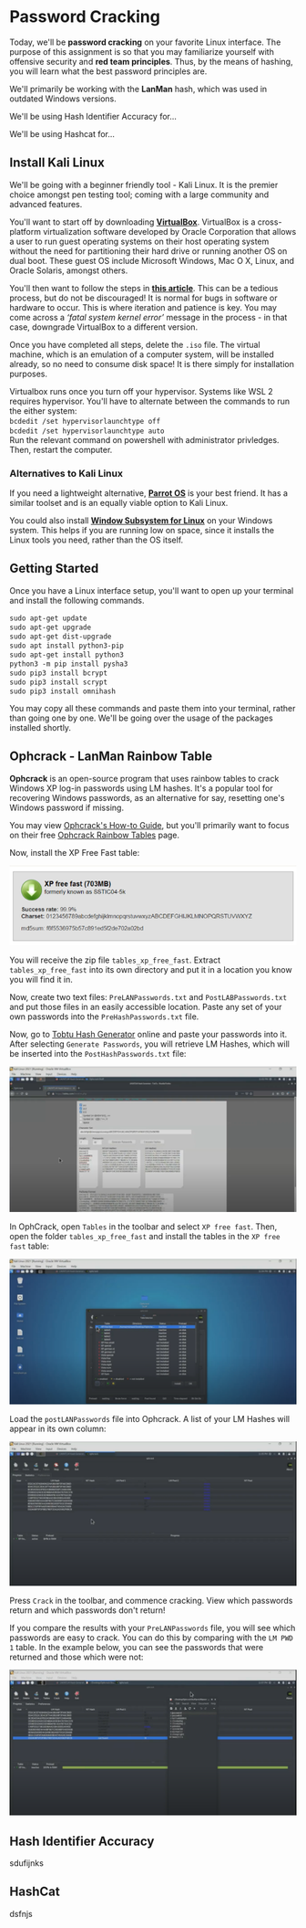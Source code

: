# Password Cracking

Today, we'll be **password cracking** on your favorite Linux interface.  The purpose of this assignment is so that you may familiarize yourself with offensive security and **red team principles**. Thus, by the means of hashing, you will learn what the best password principles are.

We'll primarily be working with the **LanMan** hash, which was used in outdated Windows versions.

We'll be using Hash Identifier Accuracy for...

We'll be using Hashcat for...

## Install Kali Linux

We'll be going with a beginner friendly tool - Kali Linux. It is the premier choice amongst pen testing tool; coming with a large community and advanced features.

You'll want to start off by downloading **[VirtualBox](https://www.virtualbox.org/)**. VirtualBox is a cross-platform virtualization software developed by Oracle Corporation that allows a user to run guest operating systems on their host operating system without the need for partitioning their hard drive or running another OS on dual boot. These guest OS include Microsoft Windows, Mac O X, Linux, and Oracle Solaris, amongst others.

You'll then want to follow the steps in [**this article**](https://phoenixnap.com/kb/how-to-install-kali-linux-on-virtualbox). This can be a tedious process, but do not be discouraged! It is normal for bugs in software or hardware to occur. This is where iteration and patience is key. You may come across a *‘fatal system kernel error’* message in the process - in that case, downgrade VirtualBox to a different version.

Once you have completed all steps, delete the `.iso` file. The virtual machine, which is an emulation of a computer system, will be installed already, so no need to consume disk space! It is there simply for installation purposes.

Virtualbox runs once you turn off your hypervisor. Systems like WSL 2 requires hypervisor. You'll have to alternate between the commands to run the either system:  
`bcdedit /set hypervisorlaunchtype off`  
`bcdedit /set hypervisorlaunchtype auto`  
Run the relevant command on powershell with administrator privledges. Then, restart the computer. 

### Alternatives to Kali Linux

If you need a lightweight alternative, **[Parrot OS](https://parrotsec.org/docs/installation.html)** is your best friend. It has a similar toolset and is an equally viable option to Kali Linux.

You could also install **[Window Subsystem for Linux](https://docs.microsoft.com/en-us/windows/wsl/install)** on your Windows system. This helps if you are running low on space, since it installs the Linux tools you need, rather than the OS itself.

## Getting Started

Once you have a Linux interface setup, you'll want to open up your terminal and install the following commands.

```
sudo apt-get update 
sudo apt-get upgrade
sudo apt-get dist-upgrade 
sudo apt install python3-pip 
sudo apt-get install python3 
python3 -m pip install pysha3 
sudo pip3 install bcrypt 
sudo pip3 install scrypt 
sudo pip3 install omnihash 
```

You may copy all these commands and paste them into your terminal, rather than going one by one. We'll be going over the usage of the packages installed shortly.

## Ophcrack - LanMan Rainbow Table

**Ophcrack** is an open-source program that uses rainbow tables to crack Windows XP log-in passwords using LM hashes. It's a popular tool for recovering Windows passwords, as an alternative for say, resetting one's Windows password if missing.

You may view [Ophcrack's How-to Guide](https://sourceforge.net/p/ophcrack/wiki/ophcrack%20Howto/), but you'll primarily want to focus on their free [Ophcrack Rainbow Tables](https://ophcrack.sourceforge.io/tables.php) page.

Now, install the XP Free Fast table:

![](image/README/1634721406140.png)

You will receive the zip file `tables_xp_free_fast`. Extract `tables_xp_free_fast` into its own directory and put it in a location you know you will find it in.

Now, create two text files: `PreLANPasswords.txt` and `PostLABPasswords.txt` and put those files in an easily accessible location. Paste any set of your own passwords into the `PreHashPasswords.txt` file.

Now, go to [Tobtu Hash Generator](https://tobtu.com/lmntlm.php) online and paste your passwords into it. After selecting `Generate Passwords`, you will retrieve LM Hashes, which will be inserted into the `PostHashPasswords.txt` file:

![](image/README/1634721434251.png)

In OphCrack, open `Tables` in the toolbar and select `XP free fast`. Then, open the folder  `tables_xp_free_fast` and install the tables in the `XP free fast` table:

![](image/README/1634721456406.png)

Load the `postLANPasswords` file into Ophcrack. A list of your LM Hashes will appear in its own column:

![](image/README/1634721476082.png)

Press `Crack` in the toolbar, and commence cracking. View which passwords return and which passwords don't return!

If you compare the results with your `PreLANPasswords` file, you will see which passwords are easy to crack. You can do this by comparing with the `LM PWD 1` table. In the example below, you can see the passwords that were returned and those which were not:

![](image/README/1634721544901.png)

## Hash Identifier Accuracy

sdufijnks

## HashCat

dsfnjs
